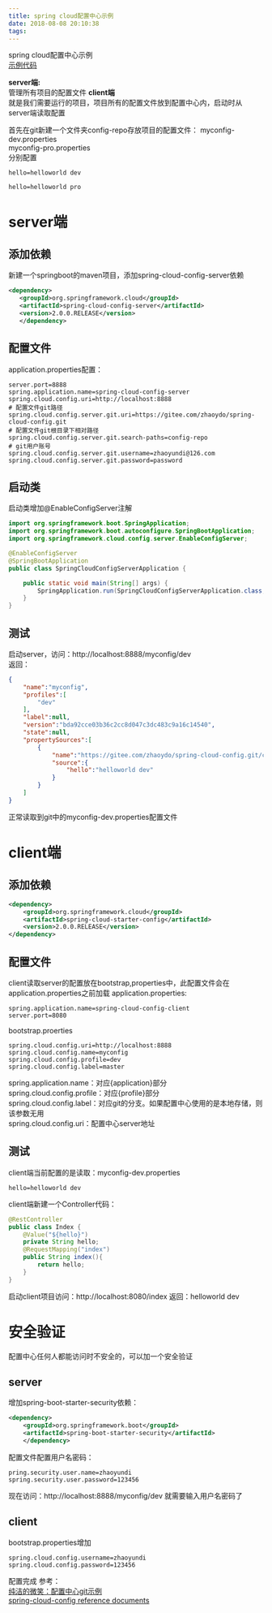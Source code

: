 ```yaml
---
title: spring cloud配置中心示例
date: 2018-08-08 20:10:38
tags:
---
```

spring cloud配置中心示例  
[示例代码](https://gitee.com/zhaoydo/spring-cloud-config)  
<!--more-->
**server端:**  
管理所有项目的配置文件
**client端**  
就是我们需要运行的项目，项目所有的配置文件放到配置中心内，启动时从server端读取配置  

首先在git新建一个文件夹config-repo存放项目的配置文件：
myconfig-dev.properties  
myconfig-pro.properties  
分别配置
```
hello=helloworld dev
```
```
hello=helloworld pro
```

# server端
## 添加依赖
 新建一个springboot的maven项目，添加spring-cloud-config-server依赖  
 ```xml
 <dependency>
	<groupId>org.springframework.cloud</groupId>
	<artifactId>spring-cloud-config-server</artifactId>
	<version>2.0.0.RELEASE</version>
	</dependency>
 ```
## 配置文件
application.properties配置：
```
server.port=8888
spring.application.name=spring-cloud-config-server
spring.cloud.config.uri=http://localhost:8888
# 配置文件git路径
spring.cloud.config.server.git.uri=https://gitee.com/zhaoydo/spring-cloud-config.git
# 配置文件git根目录下相对路径
spring.cloud.config.server.git.search-paths=config-repo
# git用户账号
spring.cloud.config.server.git.username=zhaoyundi@126.com
spring.cloud.config.server.git.password=password
```
## 启动类
启动类增加@EnableConfigServer注解
```java
import org.springframework.boot.SpringApplication;
import org.springframework.boot.autoconfigure.SpringBootApplication;
import org.springframework.cloud.config.server.EnableConfigServer;

@EnableConfigServer
@SpringBootApplication
public class SpringCloudConfigServerApplication {

	public static void main(String[] args) {
		SpringApplication.run(SpringCloudConfigServerApplication.class, args);
	}
}
```
## 测试
启动server，访问：http://localhost:8888/myconfig/dev  
返回：
```json
{
    "name":"myconfig",
    "profiles":[
        "dev"
    ],
    "label":null,
    "version":"bda92cce03b36c2cc8d047c3dc483c9a16c14540",
    "state":null,
    "propertySources":[
        {
            "name":"https://gitee.com/zhaoydo/spring-cloud-config.git/config-repo/myconfig-dev.properties",
            "source":{
                "hello":"helloworld dev"
            }
        }
    ]
}
```
正常读取到git中的myconfig-dev.properties配置文件  
# client端
## 添加依赖
```xml
<dependency>
	<groupId>org.springframework.cloud</groupId>
	<artifactId>spring-cloud-starter-config</artifactId>
	<version>2.0.0.RELEASE</version>
</dependency>
```
## 配置文件
client读取server的配置放在bootstrap,properties中，此配置文件会在application.properties之前加载
application.properties:
```
spring.application.name=spring-cloud-config-client
server.port=8080
```
bootstrap.proerties
```
spring.cloud.config.uri=http://localhost:8888
spring.cloud.config.name=myconfig
spring.cloud.config.profile=dev
spring.cloud.config.label=master
```
spring.application.name：对应{application}部分  
spring.cloud.config.profile：对应{profile}部分  
spring.cloud.config.label：对应git的分支。如果配置中心使用的是本地存储，则该参数无用  
spring.cloud.config.uri：配置中心server地址  
## 测试
client端当前配置的是读取：myconfig-dev.properties
```
hello=helloworld dev
```
client端新建一个Controller代码：
```java
@RestController
public class Index {
    @Value("${hello}")
    private String hello;
    @RequestMapping("index")
    public String index(){
        return hello;
    }
}
```
启动client项目访问：http://localhost:8080/index
返回：helloworld dev

# 安全验证
配置中心任何人都能访问时不安全的，可以加一个安全验证
## server
增加spring-boot-starter-security依赖：
```xml
<dependency>
    <groupId>org.springframework.boot</groupId>
    <artifactId>spring-boot-starter-security</artifactId>
    </dependency>
```
配置文件配置用户名密码：
```
pring.security.user.name=zhaoyundi
spring.security.user.password=123456
```
现在访问：http://localhost:8888/myconfig/dev 就需要输入用户名密码了
## client
bootstrap.properties增加
```
spring.cloud.config.username=zhaoyundi
spring.cloud.config.password=123456
```
配置完成
参考：  
[纯洁的微笑：配置中心git示例](http://www.ityouknow.com/springcloud/2017/05/22/springcloud-config-git.html)  
[spring-cloud-config reference documents](http://cloud.spring.io/spring-cloud-static/spring-cloud-config/2.0.1.RELEASE/single/spring-cloud-config.html)